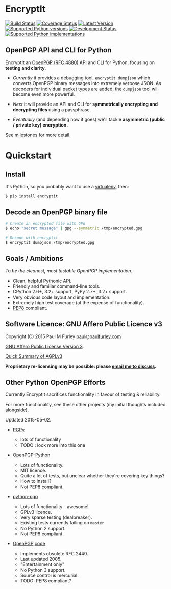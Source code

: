 # EncryptIt

[![Build Status](https://travis-ci.org/paulfurley/encryptit.svg?branch=master)](https://travis-ci.org/paulfurley/encryptit)
[![Coverage Status](https://coveralls.io/repos/paulfurley/encryptit/badge.svg)](https://coveralls.io/r/paulfurley/encryptit)
[![Latest Version](https://img.shields.io/pypi/v/encryptit.svg)](https://pypi.python.org/pypi/encryptit/)
[![Supported Python versions](https://img.shields.io/pypi/pyversions/encryptit.svg)](https://pypi.python.org/pypi/encryptit/)
[![Development Status](https://img.shields.io/pypi/status/encryptit.svg)](https://pypi.python.org/pypi/encryptit/)
[![Supported Python implementations](https://img.shields.io/pypi/implementation/encryptit.svg)](https://pypi.python.org/pypi/encryptit/)

## OpenPGP API and CLI for Python

EncryptIt an [OpenPGP (RFC 4880)](https://tools.ietf.org/html/rfc4880) API and
CLI for Python, focusing on **testing and clarity**.

- *Currently* it provides a debugging tool, `encryptit dumpjson` which converts
OpenPGP binary messages into extremely verbose JSON. As decoders for individual [packet
types](https://tools.ietf.org/html/rfc4880#section-5) are added, the `dumpjson`
tool will become even more powerful.

- *Next* it will provide an API and CLI for **symmetrically encrypting and
decrypting files** using a passphrase.

- *Eventually* (and depending how it goes) we'll tackle **asymmetric (public / private key) encryption.**

See [milestones](https://github.com/paulfurley/encryptit/milestones) for more detail.


# Quickstart

## Install

It's Python, so you probably want to use a [virtualenv](https://virtualenv.pypa.io/en/latest/), then:

```sh
$ pip install encryptit
```

## Decode an OpenPGP binary file

```sh
# Create an encrypted file with GPG
$ echo "secret message" | gpg --symmetric /tmp/encrypted.gpg

# Decode with encryptit
$ encryptit dumpjson /tmp/encrypted.gpg
```

## Goals / Ambitions

*To be the cleanest, most testable OpenPGP implementation.*

- Clean, helpful Pythonic API.
- Friendly and familiar command-line tools.
- CPython 2.6+, 3.2+ support, PyPy 2.7+, 3.2+ support.
- Very obvious code layout and implementation.
- Extremely high test coverage (at the expense of functionality).
- [PEP8](https://www.python.org/dev/peps/pep-0008/) compliant.


## Software Licence: GNU Affero Public Licence v3

Copyright (C) 2015 Paul M Furley [paul@paulfurley.com](mailto:paul@paulfurley.com)

[GNU Affero Public License Version 3](https://www.gnu.org/licenses/agpl-3.0.html).

[Quick Summary of AGPLv3](https://tldrlegal.com/license/gnu-affero-general-public-license-v3-%28agpl-3.0%29)

**Proprietary re-licensing may be possible: please [email me to discuss](mailto:paul@paulfurley.com).**

## Other Python OpenPGP Efforts

Currently EncryptIt sacrifices functionality in favour of testing & reliability.

For more functionality, see these other projects (my initial thoughts included
alongside).

Updated 2015-05-02.

- [PGPy](https://github.com/SecurityInnovation/PGPy)

  - lots of functionality
  - TODO : look more into this one

- [OpenPGP-Python](https://github.com/singpolyma/OpenPGP-Python)

  - Lots of functionality.
  - MIT licence.
  - Quite a lot of tests, but unclear whether they're covering key things?
  - How to install?
  - Not PEP8 compliant.

- [python-pgp](https://github.com/mitchellrj/python-pgp)

  - Lots of functionality - awesome!
  - GPLv3 licence.
  - Very sparse testing (dealbreaker).
  - Existing tests currently failing on `master`
  - No Python 2 support.
  - Not PEP8 compliant.

- [OpenPGP](https://pypi.python.org/pypi/OpenPGP) [code](https://bitbucket.org/sourpoi/python-openpgp-2440/)

  - Implements obsolete RFC 2440.
  - Last updated 2005.
  - "Entertainment only"
  - No Python 3 support.
  - Source control is mercurial.
  - TODO: PEP8 compliant?
